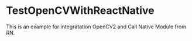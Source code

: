 # TestOpenCVWithReactNative
This is an example for integratation OpenCV2 and Call Native Module from RN.
